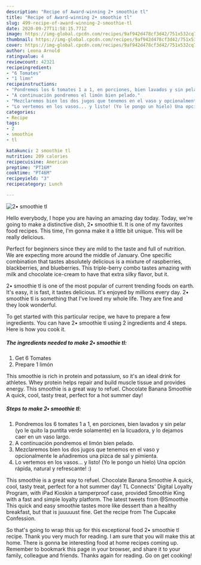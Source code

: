 ```yaml
---
description: "Recipe of Award-winning 2• smoothie tl"
title: "Recipe of Award-winning 2• smoothie tl"
slug: 499-recipe-of-award-winning-2-smoothie-tl
date: 2020-09-27T11:58:15.771Z
image: https://img-global.cpcdn.com/recipes/9af942d478cf3d42/751x532cq70/2•-smoothie-tl-foto-principal.jpg
thumbnail: https://img-global.cpcdn.com/recipes/9af942d478cf3d42/751x532cq70/2•-smoothie-tl-foto-principal.jpg
cover: https://img-global.cpcdn.com/recipes/9af942d478cf3d42/751x532cq70/2•-smoothie-tl-foto-principal.jpg
author: Leona Arnold
ratingvalue: 4
reviewcount: 42321
recipeingredient:
- "6 Tomates"
- "1 limn"
recipeinstructions:
- "Pondremos los 6 tomates 1 a 1, en porciones, bien lavados y sin pelar (yo le quito la puntita verde solamente) en la licuadora, y lo dejamos caer en un vaso largo."
- "A continuación pondremos el limón bien pelado."
- "Mezclaremos bien los dos jugos que tenemos en el vaso y opcionalmente le añadiremos una pizca de sal y pimienta."
- "Lo vertemos en los vasos... y listo! (Yo le pongo un hielo) Una opción rápida, natural y refrescante! :)"
categories:
- Recipe
tags:
- 2
- smoothie
- tl

katakunci: 2 smoothie tl 
nutrition: 209 calories
recipecuisine: American
preptime: "PT16M"
cooktime: "PT46M"
recipeyield: "3"
recipecategory: Lunch

---
```



![2• smoothie tl](https://img-global.cpcdn.com/recipes/9af942d478cf3d42/751x532cq70/2•-smoothie-tl-foto-principal.jpg)

Hello everybody, I hope you are having an amazing day today. Today, we're going to make a distinctive dish, 2• smoothie tl. It is one of my favorites food recipes. This time, I'm gonna make it a little bit unique. This will be really delicious.

Perfect for beginners since they are mild to the taste and full of nutrition. We are expecting more around the middle of January. One specific combination that tastes absolutely delicious is a mixture of raspberries, blackberries, and blueberries. This triple-berry combo tastes amazing with milk and chocolate ice-cream to have that extra silky flavor, but it.

2• smoothie tl is one of the most popular of current trending foods on earth. It's easy, it is fast, it tastes delicious. It's enjoyed by millions every day. 2• smoothie tl is something that I've loved my whole life. They are fine and they look wonderful.


To get started with this particular recipe, we have to prepare a few ingredients. You can have 2• smoothie tl using 2 ingredients and 4 steps. Here is how you cook it.

<!--inarticleads1-->

##### The ingredients needed to make 2• smoothie tl:

1. Get 6 Tomates
1. Prepare 1 limón


This smoothie is rich in protein and potassium, so it&#39;s an ideal drink for athletes. Whey protein helps repair and build muscle tissue and provides energy. This smoothie is a great way to refuel. Chocolate Banana Smoothie A quick, cool, tasty treat, perfect for a hot summer day! 

<!--inarticleads2-->

##### Steps to make 2• smoothie tl:

1. Pondremos los 6 tomates 1 a 1, en porciones, bien lavados y sin pelar (yo le quito la puntita verde solamente) en la licuadora, y lo dejamos caer en un vaso largo.
1. A continuación pondremos el limón bien pelado.
1. Mezclaremos bien los dos jugos que tenemos en el vaso y opcionalmente le añadiremos una pizca de sal y pimienta.
1. Lo vertemos en los vasos... y listo! (Yo le pongo un hielo) Una opción rápida, natural y refrescante! :)


This smoothie is a great way to refuel. Chocolate Banana Smoothie A quick, cool, tasty treat, perfect for a hot summer day! TL Connects&#39; Digital Loyalty Program, with iPad Kioskin a tamperproof case, provided Smoothie King with a fast and simple loyalty platform. The latest tweets from @Smoothie This quick and easy smoothie tastes more like dessert than a healthy breakfast, but that is juuuuust fine. Get the recipe from The Cupcake Confession. 

So that's going to wrap this up for this exceptional food 2• smoothie tl recipe. Thank you very much for reading. I am sure that you will make this at home. There is gonna be interesting food at home recipes coming up. Remember to bookmark this page in your browser, and share it to your family, colleague and friends. Thanks again for reading. Go on get cooking!
